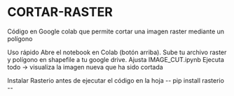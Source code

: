 # CORTAR-RASTER
Código en Google colab que permite cortar una imagen raster mediante un polígono


Uso rápido
Abre el notebook en Colab (botón arriba).
Sube tu archivo raster y polígono en shapefile a tu google drive.
Ajusta IMAGE_CUT.ipynb
Ejecuta todo → visualiza la imagen nueva que ha sido cortada

Instalar Rasterio antes de ejecutar el código en la hoja 
-- pip install rasterio --
